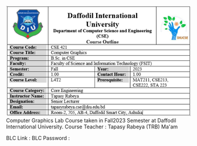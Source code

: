 ![Course Outline](course_outline.png)
Computer Graphics Lab Course taken in Fall2023 Semester at Daffodil International University.
Course Teacher : Tapasy Rabeya (TRB) Ma'am 

BLC Link : 
BLC Password :